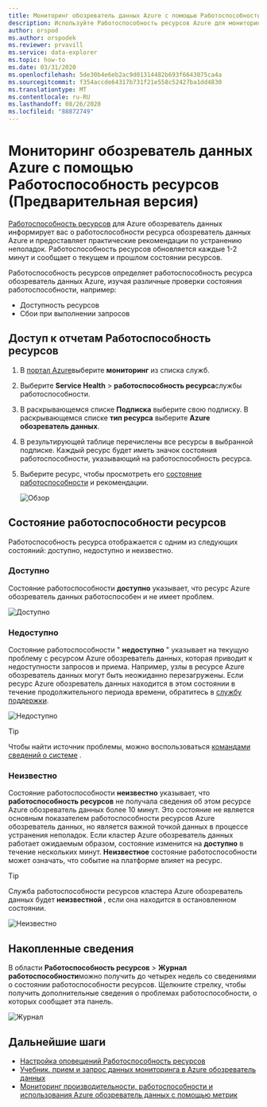 ```yaml
---
title: Мониторинг обозреватель данных Azure с помощью Работоспособность ресурсов
description: Используйте Работоспособность ресурсов Azure для мониторинга ресурсов обозреватель данных Azure.
author: orspod
ms.author: orspodek
ms.reviewer: prvavill
ms.service: data-explorer
ms.topic: how-to
ms.date: 03/31/2020
ms.openlocfilehash: 5de30b4e6eb2ac9d01314482b693f6643075ca4a
ms.sourcegitcommit: f354accde64317b731f21e558c52427ba1dd4830
ms.translationtype: MT
ms.contentlocale: ru-RU
ms.lasthandoff: 08/26/2020
ms.locfileid: "88872749"
---
```

# <a name="monitor-azure-data-explorer-using-resource-health-preview"></a>Мониторинг обозреватель данных Azure с помощью Работоспособность ресурсов (Предварительная версия)

[Работоспособность ресурсов](/azure/service-health/resource-health-overview) для Azure обозреватель данных информирует вас о работоспособности ресурса обозреватель данных Azure и предоставляет практические рекомендации по устранению неполадок. Работоспособность ресурсов обновляется каждые 1-2 минут и сообщает о текущем и прошлом состоянии ресурсов. 

Работоспособность ресурсов определяет работоспособность ресурса обозреватель данных Azure, изучая различные проверки состояния работоспособности, например:
* Доступность ресурсов
* Сбои при выполнении запросов

## <a name="access-resource-health-reporting"></a>Доступ к отчетам Работоспособность ресурсов

1. В [портал Azure](https://portal.azure.com/)выберите **мониторинг** из списка служб.
1. Выберите **Service Health**  >  **работоспособность ресурса**службы работоспособности.
1. В раскрывающемся списке **Подписка** выберите свою подписку. В раскрывающемся списке **тип ресурса** выберите **Azure обозреватель данных**.
1. В результирующей таблице перечислены все ресурсы в выбранной подписке. Каждый ресурс будет иметь значок состояния работоспособности, указывающий на работоспособность ресурса.
1. Выберите ресурс, чтобы просмотреть его [состояние работоспособности](#resource-health-status) и рекомендации.

    ![Обзор](media/monitor-with-resource-health/resource-health-overview.png)

## <a name="resource-health-status"></a>Состояние работоспособности ресурсов

Работоспособность ресурса отображается с одним из следующих состояний: доступно, недоступно и неизвестно.

### <a name="available"></a>Доступно

Состояние работоспособности **доступно** указывает, что ресурс Azure обозреватель данных работоспособен и не имеет проблем.

![Доступно](media/monitor-with-resource-health/available.png)

### <a name="unavailable"></a>Недоступно

Состояние работоспособности " **недоступно** " указывает на текущую проблему с ресурсом Azure обозреватель данных, которая приводит к недоступности запросов и приема. Например, узлы в ресурсе Azure обозреватель данных могут быть неожиданно перезагружены. Если ресурс Azure обозреватель данных находится в этом состоянии в течение продолжительного периода времени, обратитесь в [службу поддержки]().

![Недоступно](media/monitor-with-resource-health/unavailable.png)

> [!TIP]
> Чтобы найти источник проблемы, можно воспользоваться [командами сведений о системе](kusto/management/systeminfo.md) .

### <a name="unknown"></a>Неизвестно

Состояние работоспособности **неизвестно** указывает, что **работоспособность ресурсов** не получала сведения об этом ресурсе Azure обозреватель данных более 10 минут. Это состояние не является основным показателем работоспособности ресурсов Azure обозреватель данных, но является важной точкой данных в процессе устранения неполадок. Если кластер Azure обозреватель данных работает ожидаемым образом, состояние изменится на **доступно** в течение нескольких минут. **Неизвестное** состояние работоспособности может означать, что событие на платформе влияет на ресурс. 

> [!TIP]
> Служба работоспособности ресурсов кластера Azure обозреватель данных будет **неизвестной** , если она находится в остановленном состоянии.

![Неизвестно](media/monitor-with-resource-health/unknown.png)

## <a name="historical-information"></a>Накопленные сведения

В области **Работоспособность ресурсов** > **Журнал работоспособности**можно получить до четырех недель со сведениями о состоянии работоспособности ресурсов. Щелкните стрелку, чтобы получить дополнительные сведения о проблемах работоспособности, о которых сообщает эта панель. 

![Журнал](media/monitor-with-resource-health/healthhistory.png)

## <a name="next-steps"></a>Дальнейшие шаги

* [Настройка оповещений Работоспособность ресурсов](https://docs.microsoft.com/azure/service-health/resource-health-alert-arm-template-guide)
* [Учебник. прием и запрос данных мониторинга в Azure обозреватель данных](ingest-data-no-code.md)
* [Мониторинг производительности, работоспособности и использования Azure обозреватель данных с помощью метрик](using-metrics.md)
